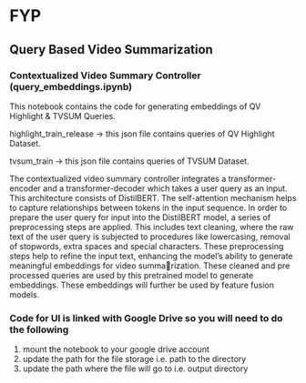 # FYP
## Query Based Video Summarization

### Contextualized Video Summary Controller (query_embeddings.ipynb)
This notebook contains the code for generating embeddings of QV Highlight & TVSUM Queries.

highlight_train_release -> this json file contains queries of QV Highlight Dataset.

tvsum_train -> this json file contains queries of TVSUM Dataset.

The contextualized video summary controller integrates a transformer-encoder and a transformer-decoder which takes a user query as an input. This architecture consists of DistilBERT. The self-attention mechanism helps to capture relationships between tokens in the input sequence. In order to prepare the user query for input into the DistilBERT model, a series of preprocessing steps are applied. This includes text cleaning, where the raw text of the user query is subjected to procedures like lowercasing, removal of stopwords, extra spaces and special characters. These preprocessing steps help to refine the input text, enhancing the model’s ability to generate meaningful embeddings for video summarization. These cleaned and pre processed queries are used by this pretrained model to generate embeddings. These embeddings will further be used by feature fusion models.


### Code for UI is linked with Google Drive so you will need to do the following

1) mount the notebook to your google drive account
2) update the path for the file storage i.e. path to the directory
3) update the path where the file will go to i.e. output directory 

